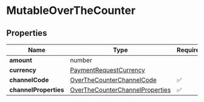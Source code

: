 # MutableOverTheCounter



## Properties

| Name | Type | Required | Description |
| ------------ | ------------- | ------------- | ------------- |
| **amount** | number |  |  |
**currency** | [PaymentRequestCurrency](PaymentRequestCurrency.md) |  |  |
**channelCode** | [OverTheCounterChannelCode](OverTheCounterChannelCode.md) | ✅ |  |
**channelProperties** | [OverTheCounterChannelProperties](OverTheCounterChannelProperties.md) | ✅ |  |


